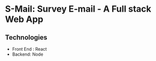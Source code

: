 # S-Mail: Survey E-mail - A Full stack Web App

## Technologies

-   Front End : React
-   Backend: Node
